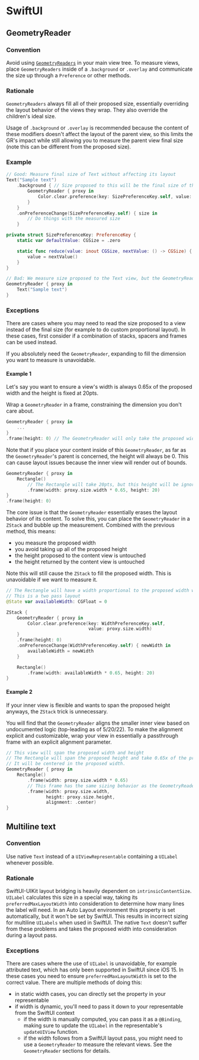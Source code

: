 # SwiftUI

## GeometryReader

### Convention
Avoid using [`GeometryReaders`](https://developer.apple.com/documentation/swiftui/geometryreader) in your main view tree. To measure views, place `GeometryReaders` inside of a `.background` or `.overlay` and communicate the size up through a `Preference` or other methods.

### Rationale
`GeometryReaders` always fill all of their proposed size, essentially overriding the layout behavior of the views they wrap. They also override the children's ideal size.

Usage of `.background` or `.overlay` is recommended because the content of these modifiers doesn't affect the layout of the parent view, so this limits the GR's impact while still allowing you to measure the parent view final size (note this can be different from the proposed size).

### Example
```swift
// Good: Measure final size of Text without affecting its layout
Text("Sample text")
    .background { // Size proposed to this will be the final size of the Text view
        GeometryReader { proxy in
            Color.clear.preference(key: SizePreferenceKey.self, value: proxy.size)
        }
    }
    .onPreferenceChange(SizePreferenceKey.self) { size in
        // Do things with the measured size
    }

private struct SizePreferenceKey: PreferenceKey {
    static var defaultValue: CGSize = .zero

    static func reduce(value: inout CGSize, nextValue: () -> CGSize) {
        value = nextValue()
    }
}
```

```swift
// Bad: We measure size proposed to the Text view, but the GeometryReader won't fit the text. 
GeometryReader { proxy in 
    Text("Sample text")
}
```

### Exceptions
There are cases where you may need to read the size proposed to a view instead of the final size (for example to do custom proportional layout). In these cases, first consider if a combination of stacks, spacers and frames can be used instead.

If you absolutely need the `GeometryReader`, expanding to fill the dimension you want to measure is unavoidable.

#### Example 1
Let's say you want to ensure a view's width is always 0.65x of the proposed width and the height is fixed at 20pts.

Wrap a `GeometryReader` in a frame, constraining the dimension you don't care about.
```swift
GeometryReader { proxy in 
    ...
}
.frame(height: 0) // The GeometryReader will only take the proposed width.
```
Note that if you place your content inside of this `GeometryReader`, as far as the `GeometryReader`'s parent is concerned, the height will always be 0. This can cause layout issues because the inner view will render out of bounds.
```swift
GeometryReader { proxy in 
    Rectangle()
        // The Rectangle will take 20pts, but this height will be ignored by the layout system.
        .frame(width: proxy.size.width * 0.65, height: 20) 
}
.frame(height: 0)
```
The core issue is that the `GeometryReader` essentially erases the layout behavior of its content. To solve this, you can place the `GeometryReader` in a `ZStack` and bubble up the measurement. Combined with the previous method, this means:
- you measure the proposed width
- you avoid taking up all of the proposed height
- the height proposed to the content view is untouched
- the height returned by the content view is untouched

Note this will still cause the `ZStack` to fill the proposed width. This is unavoidable if we want to measure it.
```swift
// The Rectangle will have a width proportional to the proposed width without taking up all the proposed height.
// This is a two pass layout
@State var availableWidth: CGFloat = 0

ZStack {
    GeometryReader { proxy in 
        Color.clear.preference(key: WidthPreferenceKey.self,
                               value: proxy.size.width)
    }
    .frame(height: 0)
    .onPreferenceChange(WidthPreferenceKey.self) { newWidth in
        availableWidth = newWidth
    }

    Rectangle()
        .frame(width: availableWidth * 0.65, height: 20)
}
```
#### Example 2
If your inner view is flexible and wants to span the proposed height anyways, the `ZStack` trick is unnecessary.

You will find that the `GeometryReader` aligns the smaller inner view based on undocumented logic (top-leading as of 5/20/22). To make the alignment explicit and customizable, wrap your view in essentially a passthrough frame with an explicit alignment parameter.
```swift
// This view will span the proposed width and height
// The Rectangle will span the proposed height and take 0.65x of the proposed width.
// It will be centered in the proposed width.
GeometryReader { proxy in
    Rectangle() 
        .frame(width: proxy.size.width * 0.65)
        // This frame has the same sizing behavior as the GeometryReader, but allows you to change the alignment.
        .frame(width: proxy.size.width,
               height: proxy.size.height,
               alignment: .center)
}
```


## Multiline text
### Convention
Use native `Text` instead of a `UIViewRepresentable` containing a `UILabel` whenever possible.

### Rationale
SwiftUI-UIKit layout bridging is heavily dependent on `intrinsicContentSize`. `UILabel` calculates this size in a special way, taking its `preferredMaxLayoutWidth` into consideration to determine how many lines the label will need. In an Auto Layout environment this property is set automatically, but it won't be set by SwiftUI. This results in incorrect sizing for multiline `UILabels` when used in SwiftUI. The native `Text` doesn't suffer from these problems and takes the proposed width into consideration during a layout pass.

### Exceptions
There are cases where the use of `UILabel` is unavoidable, for example attributed text, which has only been supported in SwiftUI since iOS 15. In these cases you need to ensure `preferredMaxLayoutWidth` is set to the correct value. There are multiple methods of doing this:
- in static width cases, you can directly set the property in your representable
- if width is dynamic, you'll need to pass it down to your representable from the SwiftUI context
    - if the width is manually computed, you can pass it as a `@Binding`, making sure to update the `UILabel` in the representable's `updateUIView` function.
    - if the width follows from a SwiftUI layout pass, you might need to use a `GeometryReader` to measure the relevant views. See the `GeometryReader` sections for details.